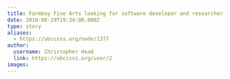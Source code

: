 ```yaml
---
title: Farmboy Fine Arts looking for software developer and researcher 
date: 2010-08-29T19:34:00.000Z
type: story
aliases:
  - https://ubccsss.org/node/1377
author:
  username: Christopher Head
  link: https://ubccsss.org/user/2
images:
---
```


